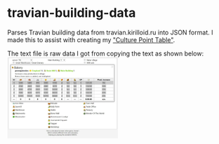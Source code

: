 # travian-building-data
Parses Travian building data from travian.kirilloid.ru into JSON format. I made this to assist with creating my <a href="http://imkevinkuo.github.io/travian.html">"Culture Point Table"</a>.

The text file is raw data I got from copying the text as shown below:
<img src="https://raw.githubusercontent.com/imkevinkuo/travian-building-data/master/kirilloid.JPG" width="50%" align="left">
